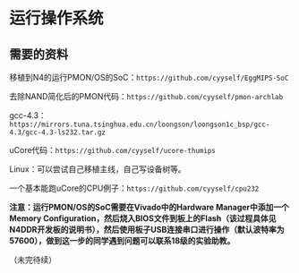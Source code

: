 # 运行操作系统

## 需要的资料

移植到N4的运行PMON/OS的SoC：`https://github.com/cyyself/EggMIPS-SoC`

去除NAND简化后的PMON代码：`https://github.com/cyyself/pmon-archlab`

gcc-4.3：`https://mirrors.tuna.tsinghua.edu.cn/loongson/loongson1c_bsp/gcc-4.3/gcc-4.3-ls232.tar.gz`

uCore代码：`https://github.com/cyyself/ucore-thumips`

Linux：可以尝试自己移植主线，自己写设备树等。

一个基本能跑uCore的CPU例子：`https://github.com/cyyself/cpu232`

**注意：运行PMON/OS的SoC需要在Vivado中的Hardware Manager中添加一个Memory Configuration，然后烧入BIOS文件到板上的Flash（该过程具体见N4DDR开发板的说明书），然后使用板子USB连接串口进行操作（默认波特率为57600），做到这一步的同学遇到问题可以联系18级的实验助教。**

（未完待续）